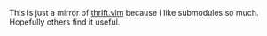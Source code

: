 This is just a mirror of
[thrift.vim](https://raw.github.com/twitter/thrift/master/contrib/thrift.vim)
because I like submodules so much. Hopefully others find it useful.
